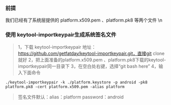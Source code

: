### 前提
我们已经有了系统层提供的 platform.x509.pem 、platform.pk8 等两个文件 \n

### 使用 keytool-importkeypair生成系统签名文件
>1，下载  keytool-importkeypair
>地址：https://github.com/getfatday/keytool-importkeypair.git，直接git clone 就好
>2，把上面准备的platform.x509.pem 、platform.pk8下载的keytool-importkeypair同一目录下
>3，在空白处右键，选择“git bash here”
>4，输入下面命令
```
./keytool-importkeypair -k ./platform.keystore -p android -pk8 platform.pk8 -cert platform.x509.pem -alias platform

```
>签名文件默认：alias：platform password：android
